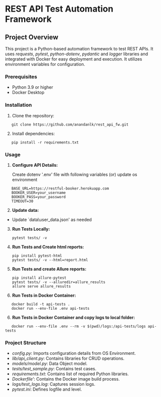 # **REST API Test Automation Framework**

## **Project Overview**

This project is a Python-based automation framework to test REST APIs. It uses _requests_, _pytest_, _python-dotenv_, _pydantic_ and _logger_ libraries and integrated with Docker for easy deployment and execution. It utilizes environment variables for configuration.

### **Prerequisites**

- Python 3.9 or higher
- Docker Desktop

### **Installation**

1. Clone the repository:

```
   git clone https://github.com/anandanlk/rest_api_fw.git
```

2. Install dependencies:

```
   pip install -r requirements.txt
```

### **Usage**

1. **Configure API Details:**

   Create dotenv '.env' file with following variables (or) update os environment

```
   BASE_URL=https://restful-booker.herokuapp.com
   BOOKER_USER=your_username
   BOOKER_PASS=your_password
   TIMEOUT=30
```

2. **Update data:**

- Update `data\user_data.json' as needed

3. **Run Tests Locally:**

   ```
   pytest tests/ -v
   ```

4. **Run Tests and Create html reports:**

   ```
   pip install pytest-html
   pytest tests/ -v --html=report.html
   ```

5. **Run Tests and create Allure reports:**

   ```
   pip install allure-pytest
   pytest tests/ -v --alluredir=allure_results
   allure serve allure_results
   ```

6. **Run Tests in Docker Container:**

```
   docker build -t api-tests .
   docker run --env-file .env api-tests
```

6. **Run Tests in Docker Container and copy logs to local folder:**

```
   docker run --env-file .env --rm -v $(pwd)/logs:/api-tests/logs api-tests
```

### **Project Structure**

- _config.py_: Imports configuration details from OS Environment.
- _lib/api_client.py_: Contains libraries for CRUD operations.
- _models/model.py_: Data Object model.
- _tests/test_sample.py_: Contains test cases.
- _requirements.txt_: Contains list of required Python libraries.
- _Dockerfile'_: Contains the Docker image build process.
- _logs/test_logs.log_: Captures session logs.
- _pytest.ini_: Defines logfile and level.
